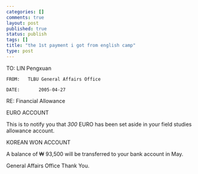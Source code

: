 ```yaml
--- 
categories: []
comments: true
layout: post
published: true
status: publish
tags: []
title: "the 1st payment i got from english camp"
type: post
---
```

<div id="msgcns!3725CC0EE38B1F6!334" class="bvMsg">TO:		LIN Pengxuan

	FROM:	TLBU General Affairs Office

	DATE:		2005-04-27

RE:		Financial Allowance


EURO ACCOUNT

This is to notify you that _300_ EURO has been set aside in your field studies allowance account.

KOREAN WON ACCOUNT

A balance of ₩ 93,500  will be transferred to your bank account in May.








General Affairs Office
 Thank You.</div>
